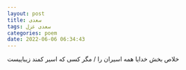 ```yaml
---
layout: post
title: سعدی
tags: سعدی غزل
categories: poem
date: 2022-06-06 06:34:43
---
```


خلاص بخش خدایا همه اسیران را / مگر کسی که اسیر کمند زیباییست
